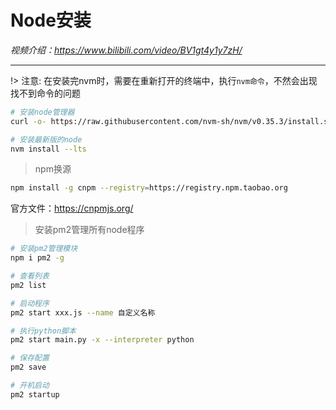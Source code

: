 # Node安装

*视频介绍：https://www.bilibili.com/video/BV1gt4y1y7zH/*

---

!> 注意: 在安装完nvm时，需要在重新打开的终端中，执行`nvm命令`，不然会出现找不到命令的问题

```bash
# 安装node管理器
curl -o- https://raw.githubusercontent.com/nvm-sh/nvm/v0.35.3/install.sh | bash

# 安装最新版的node
nvm install --lts

```

> npm换源

```bash
npm install -g cnpm --registry=https://registry.npm.taobao.org
```
官方文件：https://cnpmjs.org/

> 安装pm2管理所有node程序

```bash
# 安装pm2管理模块
npm i pm2 -g

# 查看列表
pm2 list

# 启动程序
pm2 start xxx.js --name 自定义名称

# 执行python脚本
pm2 start main.py -x --interpreter python

# 保存配置
pm2 save

# 开机启动
pm2 startup
```